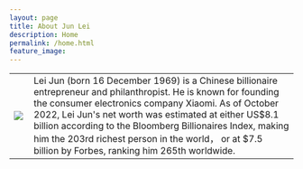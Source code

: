 ```yaml
---
layout: page
title: About Jun Lei
description: Home
permalink: /home.html
feature_image:
---
```


<html>
  <table style="margin-left; auto; margin-right: auto;">
    <tr>
      <td>
        <!--左侧内容-->
        <img align="left" src="https://i05.appmifile.com/436_operator_cn/03/11/2022/2547ff7c2ff2854f7ffc98bfe2630f63!280x344.png"/>
      </td>
      <td>
      <!--右侧内容-->
      Lei Jun (born 16 December 1969) is a Chinese billionaire entrepreneur and philanthropist. He is known for founding the consumer electronics company Xiaomi. As of October 2022, Lei Jun's net worth was estimated at either US$8.1 billion according to the Bloomberg Billionaires Index, making him the 203rd richest person in the world， or at $7.5 billion by Forbes, ranking him 265th worldwide.
      </td>
    </tr>
  </table>
</html>
